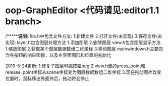 # oop-GraphEditor <代码请见:editor1.1 branch>

/***********************说明******************/
file.h中包含文件方法: 1.新建文件 2.打开文件(未实现) 3.保存文件(未实现)
layer.h包含图层处理方法 1.添加图层 2.删除图层
view.h包含图层显示方法 1.缩放图层 2.获取某个图层数据数组二维坐标 3.移动图层
mainwindown.h主要包含各按钮的响应函数，以及主界面图形和位置的初始化

2019-5-24更新:
  1.修复了图层可视按钮bug
  2.view.h里的press_point和release_point坐标从scene坐标变为图层数据数组二维坐标
  3.现在拖动图片改变位置时，鼠标移出界面外后，拖动将会停止
